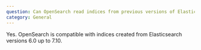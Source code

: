 ```yaml
---
question: Can OpenSearch read indices from previous versions of Elasticsearch?
category: General
---
```


Yes. OpenSearch is compatible with indices created from Elasticsearch versions 6.0 up to 7.10.